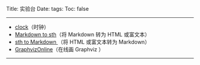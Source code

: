Title: 实验台
Date: 
tags: 
Toc: false

---



* [clock](/lab/clock.html)（时钟）
* [Markdown to sth](http://greenzorro.github.io/markdown-to-something/)（将 Markdown 转为 HTML 或富文本）
* [sth to Markdown ](http://greenzorro.github.io/something-to-markdown)（将 HTML 或富文本转为 Markdown）
* [GraphvizOnline](https://github.com/dreampuf/GraphvizOnline)（在线画 Graphviz ）

  



---